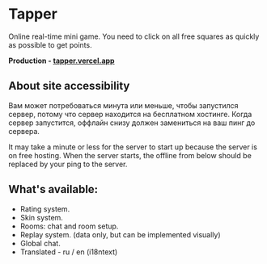 # Tapper
Online real-time mini game. You need to click on all free squares as quickly as possible to get points.

**Production - [tapper.vercel.app](https://tapper.vercel.app/)**

## About site accessibility
Вам может потребоваться минута или меньше, чтобы запустился сервер, потому что сервер находится на бесплатном хостинге. Когда сервер запустится, оффлайн снизу должен замениться на ваш пинг до сервера.

It may take a minute or less for the server to start up because the server is on free hosting. When the server starts, the offline from below should be replaced by your ping to the server.

## What's available:
* Rating system.
* Skin system.
* Rooms: chat and room setup.
* Replay system. (data only, but can be implemented visually)
* Global chat.
* Translated - ru / en (i18ntext)
